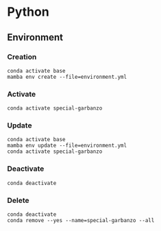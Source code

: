 # Python

## Environment

### Creation

```
conda activate base
mamba env create --file=environment.yml
```

### Activate

```
conda activate special-garbanzo
```

### Update

```
conda activate base
mamba env update --file=environment.yml
conda activate special-garbanzo
```

### Deactivate

```
conda deactivate
```

### Delete

```
conda deactivate
conda remove --yes --name=special-garbanzo --all
```
